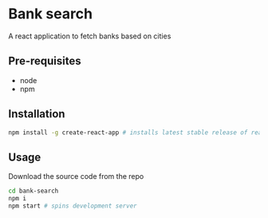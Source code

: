 # Bank search
A react application to fetch banks based on cities

## Pre-requisites
+ node
+ npm

## Installation

```sh
npm install -g create-react-app # installs latest stable release of react
```

## Usage

Download the source code from the repo

```sh
cd bank-search
npm i 
npm start # spins development server
```